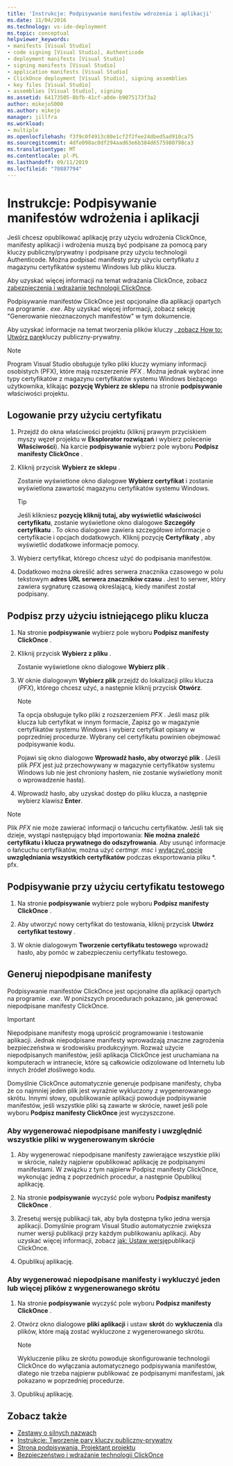 ```yaml
---
title: 'Instrukcje: Podpisywanie manifestów wdrożenia i aplikacji'
ms.date: 11/04/2016
ms.technology: vs-ide-deployment
ms.topic: conceptual
helpviewer_keywords:
- manifests [Visual Studio]
- code signing [Visual Studio], Authenticode
- deployment manifests [Visual Studio]
- signing manifests [Visual Studio]
- application manifests [Visual Studio]
- ClickOnce deployment [Visual Studio], signing assemblies
- key files [Visual Studio]
- assemblies [Visual Studio], signing
ms.assetid: 64173505-8bfb-41cf-a0de-b9075173f3a2
author: mikejo5000
ms.author: mikejo
manager: jillfra
ms.workload:
- multiple
ms.openlocfilehash: f3f9c0f4913c80e1cf2f2fee24dbed5ad910ca75
ms.sourcegitcommit: 4dfe098ac0df294aad63e6b384d6575980798ca3
ms.translationtype: MT
ms.contentlocale: pl-PL
ms.lasthandoff: 09/11/2019
ms.locfileid: "70887794"
---
```

# <a name="how-to-sign-application-and-deployment-manifests"></a>Instrukcje: Podpisywanie manifestów wdrożenia i aplikacji

Jeśli chcesz opublikować aplikację przy użyciu wdrożenia ClickOnce, manifesty aplikacji i wdrożenia muszą być podpisane za pomocą pary kluczy publiczny/prywatny i podpisane przy użyciu technologii Authenticode. Można podpisać manifesty przy użyciu certyfikatu z magazynu certyfikatów systemu Windows lub pliku klucza.

Aby uzyskać więcej informacji na temat wdrażania ClickOnce, zobacz [zabezpieczenia i wdrażanie technologii ClickOnce](../deployment/clickonce-security-and-deployment.md).

Podpisywanie manifestów ClickOnce jest opcjonalne dla aplikacji opartych na programie *. exe*. Aby uzyskać więcej informacji, zobacz sekcję "Generowanie nieoznaczonych manifestów" w tym dokumencie.

Aby uzyskać informacje na temat tworzenia plików kluczy [, zobacz How to: Utwórz parę](/dotnet/framework/app-domains/how-to-create-a-public-private-key-pair)kluczy publiczny-prywatny.

> [!NOTE]
> Program Visual Studio obsługuje tylko pliki kluczy wymiany informacji osobistych (PFX), które mają rozszerzenie *PFX* . Można jednak wybrać inne typy certyfikatów z magazynu certyfikatów systemu Windows bieżącego użytkownika, klikając **pozycję Wybierz ze sklepu** na stronie **podpisywanie** właściwości projektu.

## <a name="sign-using-a-certificate"></a>Logowanie przy użyciu certyfikatu

1. Przejdź do okna właściwości projektu (kliknij prawym przyciskiem myszy węzeł projektu w **Eksplorator rozwiązań** i wybierz polecenie **Właściwości**). Na karcie **podpisywanie** wybierz pole wyboru **Podpisz manifesty ClickOnce** .

2. Kliknij przycisk **Wybierz ze sklepu** .

     Zostanie wyświetlone okno dialogowe **Wybierz certyfikat** i zostanie wyświetlona zawartość magazynu certyfikatów systemu Windows.

    > [!TIP]
    > Jeśli klikniesz **pozycję kliknij tutaj, aby wyświetlić właściwości certyfikatu**, zostanie wyświetlone okno dialogowe **Szczegóły certyfikatu** . To okno dialogowe zawiera szczegółowe informacje o certyfikacie i opcjach dodatkowych. Kliknij pozycję **Certyfikaty** , aby wyświetlić dodatkowe informacje pomocy.

3. Wybierz certyfikat, którego chcesz użyć do podpisania manifestów.

4. Dodatkowo można określić adres serwera znacznika czasowego w polu tekstowym **adres URL serwera znaczników czasu** . Jest to serwer, który zawiera sygnaturę czasową określającą, kiedy manifest został podpisany.

## <a name="sign-using-an-existing-key-file"></a>Podpisz przy użyciu istniejącego pliku klucza

1. Na stronie **podpisywanie** wybierz pole wyboru **Podpisz manifesty ClickOnce** .

2. Kliknij przycisk **Wybierz z pliku** .

     Zostanie wyświetlone okno dialogowe **Wybierz plik** .

3. W oknie dialogowym **Wybierz plik** przejdź do lokalizacji pliku klucza (*PFX*), którego chcesz użyć, a następnie kliknij przycisk **Otwórz**.

    > [!NOTE]
    > Ta opcja obsługuje tylko pliki z rozszerzeniem *PFX* . Jeśli masz plik klucza lub certyfikat w innym formacie, Zapisz go w magazynie certyfikatów systemu Windows i wybierz certyfikat opisany w poprzedniej procedurze. Wybrany cel certyfikatu powinien obejmować podpisywanie kodu.

     Pojawi się okno dialogowe **Wprowadź hasło, aby otworzyć plik** . (Jeśli plik *PFX* jest już przechowywany w magazynie certyfikatów systemu Windows lub nie jest chroniony hasłem, nie zostanie wyświetlony monit o wprowadzenie hasła).

4. Wprowadź hasło, aby uzyskać dostęp do pliku klucza, a następnie wybierz klawisz **Enter**.

> [!NOTE]
> Plik *PFX* nie może zawierać informacji o łańcuchu certyfikatów. Jeśli tak się dzieje, wystąpi następujący błąd importowania: **Nie można znaleźć certyfikatu i klucza prywatnego do odszyfrowania**. Aby usunąć informacje o łańcuchu certyfikatów, można użyć *certmgr. msc* i [wyłączyć opcję](/previous-versions/aa730868(v=vs.80)?redirectedfrom=MSDN#rsvssign_topic3) **uwzględniania wszystkich certyfikatów** podczas eksportowania pliku *. pfx.

## <a name="sign-using-a-test-certificate"></a>Podpisywanie przy użyciu certyfikatu testowego

1. Na stronie **podpisywanie** wybierz pole wyboru **Podpisz manifesty ClickOnce** .

2. Aby utworzyć nowy certyfikat do testowania, kliknij przycisk **Utwórz certyfikat testowy** .

3. W oknie dialogowym **Tworzenie certyfikatu testowego** wprowadź hasło, aby pomóc w zabezpieczeniu certyfikatu testowego.

## <a name="generate-unsigned-manifests"></a>Generuj niepodpisane manifesty

Podpisywanie manifestów ClickOnce jest opcjonalne dla aplikacji opartych na programie *. exe*. W poniższych procedurach pokazano, jak generować niepodpisane manifesty ClickOnce.

> [!IMPORTANT]
> Niepodpisane manifesty mogą uprościć programowanie i testowanie aplikacji. Jednak niepodpisane manifesty wprowadzają znaczne zagrożenia bezpieczeństwa w środowisku produkcyjnym. Rozważ użycie niepodpisanych manifestów, jeśli aplikacja ClickOnce jest uruchamiana na komputerach w intranecie, które są całkowicie odizolowane od Internetu lub innych źródeł złośliwego kodu.

Domyślnie ClickOnce automatycznie generuje podpisane manifesty, chyba że co najmniej jeden plik jest wyraźnie wykluczony z wygenerowanego skrótu. Innymi słowy, opublikowanie aplikacji powoduje podpisywanie manifestów, jeśli wszystkie pliki są zawarte w skrócie, nawet jeśli pole wyboru **Podpisz manifesty ClickOnce** jest wyczyszczone.

### <a name="to-generate-unsigned-manifests-and-include-all-files-in-the-generated-hash"></a>Aby wygenerować niepodpisane manifesty i uwzględnić wszystkie pliki w wygenerowanym skrócie

1. Aby wygenerować niepodpisane manifesty zawierające wszystkie pliki w skrócie, należy najpierw opublikować aplikację ze podpisanymi manifestami. W związku z tym najpierw Podpisz manifesty ClickOnce, wykonując jedną z poprzednich procedur, a następnie Opublikuj aplikację.

2. Na stronie **podpisywanie** wyczyść pole wyboru **Podpisz manifesty ClickOnce** .

3. Zresetuj wersję publikacji tak, aby była dostępna tylko jedna wersja aplikacji. Domyślnie program Visual Studio automatycznie zwiększa numer wersji publikacji przy każdym publikowaniu aplikacji. Aby uzyskać więcej informacji, zobacz [jak: Ustaw wersję](../deployment/how-to-set-the-clickonce-publish-version.md)publikacji ClickOnce.

4. Opublikuj aplikację.

### <a name="to-generate-unsigned-manifests-and-exclude-one-or-more-files-from-the-generated-hash"></a>Aby wygenerować niepodpisane manifesty i wykluczyć jeden lub więcej plików z wygenerowanego skrótu

1. Na stronie **podpisywanie** wyczyść pole wyboru **Podpisz manifesty ClickOnce** .

2. Otwórz okno dialogowe **pliki aplikacji** i ustaw **skrót** do **wykluczenia** dla plików, które mają zostać wykluczone z wygenerowanego skrótu.

    > [!NOTE]
    > Wykluczenie pliku ze skrótu powoduje skonfigurowanie technologii ClickOnce do wyłączania automatycznego podpisywania manifestów, dlatego nie trzeba najpierw publikować ze podpisanymi manifestami, jak pokazano w poprzedniej procedurze.

3. Opublikuj aplikację.

## <a name="see-also"></a>Zobacz także

- [Zestawy o silnych nazwach](/dotnet/framework/app-domains/strong-named-assemblies)
- [Instrukcje: Tworzenie pary kluczy publiczny-prywatny](/dotnet/framework/app-domains/how-to-create-a-public-private-key-pair)
- [Strona podpisywania, Projektant projektu](../ide/reference/signing-page-project-designer.md)
- [Bezpieczeństwo i wdrażanie technologii ClickOnce](../deployment/clickonce-security-and-deployment.md)
